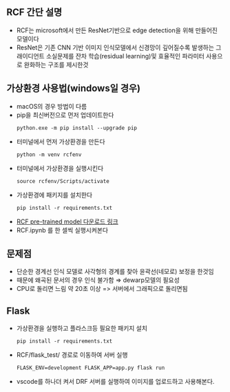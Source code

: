 ## RCF 간단 설명
- RCF는 microsoft에서 만든 ResNet기반으로 edge detection을 위해 만들어진 모델이다
- ResNet은 기존 CNN 기반 이미지 인식모델에서 신경망이 깊어질수록 발생하는 그래이디언트 소실문제를 잔차 학습(residual learning)및 효율적인 파라미터 사용으로 완화하는 구조를 제시한것

## 가상환경 사용법(windows일 경우)
- macOS의 경우 방법이 다름
- pip을 최신버전으로 먼저 업데이트한다
  ```
  python.exe -m pip install --upgrade pip
  ```
- 터미널에서 먼저 가상환경을 만든다
  ```
  python -m venv rcfenv
  ```
- 터미널에서 가상환경을 실행시킨다
  ```
  source rcfenv/Scripts/activate
  ```
- 가상환경에 패키지를 설치한다
  ```
  pip install -r requirements.txt
  ```
- [RCF pre-trained model 다운로드 링크](https://drive.google.com/file/d/15dl2GkxsRuy6ovWYZ8uGiYCgNwXAhcNj/view)
- RCF.ipynb 를 한 셀씩 실행시켜본다

## 문제점
- 단순한 경계선 인식 모델로 사각형의 경계를 찾아 윤곽선(네모로) 보정을 한것임
- 때문에 왜곡된 문서의 경우 인식 불가함 ⇒ dewarp모델의 필요성
- CPU로 돌리면 느림 약 20초 이상 => 서버에서 그래픽으로 돌리면됨

## Flask
- 가상환경을 실행하고 플라스크등 필요한 패키지 설치 
  ```
  pip install -r requirements.txt
  ```
- RCF/flask_test/ 경로로 이동하여 서버 실행
  ```
  FLASK_ENV=development FLASK_APP=app.py flask run
  ```
- vscode를 하나더 켜서 DRF 서버를 실행하여 이미지를 업로드하고 사용해본다.